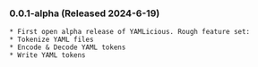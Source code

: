 ### 0.0.1-alpha (Released 2024-6-19)
    * First open alpha release of YAMLicious. Rough feature set:
    * Tokenize YAML files
    * Encode & Decode YAML tokens
    * Write YAML tokens

